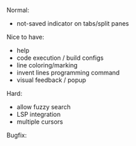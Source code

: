 Normal:
- not-saved indicator on tabs/split panes

Nice to have:
- help
- code execution / build configs
- line coloring/marking
- invent lines programming command
- visual feedback / popup


Hard:
- allow fuzzy search
- LSP integration
- multiple cursors

Bugfix:
